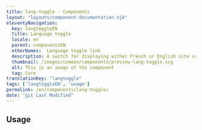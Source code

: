 ```yaml
---
title: lang-toggle - Components
layout: "layouts/component-documentation.njk"
eleventyNavigation:
  key: langtoggleEN
  title: Language toggle
  locale: en
  parent: componentsEN
  otherNames:  Language toggle link
  description: A switch for displaying either French or English site content.
  thumbnail: /images/common/components/preview-lang-toggle.svg
  alt: This is an image of the component
  tag: Core
translationKey: "langtoggle"
tags: ['langtoggleEN', 'usage']
permalink: /en/components/lang-toggle/
date: "git Last Modified"
---
```


## Usage